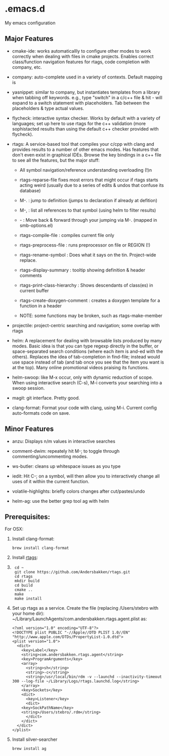 # .emacs.d
My emacs configuration

## Major Features

* cmake-ide: works automaticallly to configure other modes to work correctly when dealing with files in cmake projects.  Enables correct class/function navigation features for rtags, code completion with company, etc.

* company: auto-complete used in a variety of contexts.  Default mapping is <tab>

* yasnippet: similar to company, but instantiates templates from a library when tabbing off keywords.  e.g., type "switch" in a c/c++ file & hit <tab> - will expand to a switch statement with placeholders.  Tab between the placeholders & type actual values.

* flycheck: interactive syntax checker.  Works by default with a variety of languages; set up here to use rtags for the c++ validation (more sophistacted results than using the default c++ checker provided with flycheck).

* rtags: A service-based tool that compiles your c/cpp with clang and provides results to a number of other emacs modes.  Has features that don't even exist in graphical IDEs.  Browse the key bindings in a c++ file to see all the features, but the major stuff:

  * All symbol navigation/reference understanding overloading (!)n
  * rtags-reparse-file fixes most errors that might occur if rtags starts acting weird (usually due to a series of edits & undos that confuse its database)
  * M-. : jump to definition (jumps to declaration if already at defition)
  * M-, : list all references to that symbol (using helm to filter results)
  * <Apple>-<arrow> : Move back & forward through your jumping via M-. (mapped in smb-options.el)
  * rtags-compile-file : compiles current file only
  * rtags-preprocess-file : runs preprocessor on file or REGION (!)
  * rtags-rename-symbol : Does what it says on the tin.  Project-wide replace.
  * rtags-display-summary : tooltip showing definition & header comments
  * rtags-print-class-hierarchy : Shows descendants of class(es) in current buffer
  * rtags-create-doxygen-comment : creates a doxygen template for a function in a header

  * NOTE: some functions may be broken, such as rtags-make-member

* projectile: project-centric searching and navigation; some overlap with rtags

* helm: A replacement for dealing with browsable lists produced by many modes.  Basic idea is that you can type regexp directly in the buffer, or space-separated search conditions (where each item is and-ed with the others).  Replaces the idea of tab-completion in find-file; instead would use space instead of tab (and tab once you see that the item you want is at the top).  Many online promotional videos praising its functions.

* helm-swoop: like M-x occur, only with dynamic reduction of scope.  When using interactive search (C-s), M-i converts your searching into a swoop session.

* magit: git interface.  Pretty good.

* clang-format: Format your code with clang, using M-i.  Current config auto-formats code on save.

## Minor Features

* anzu: Displays n/m values in interactive searches

* comment-dwim: repeately hit M-; to toggle through commenting/uncommenting modes.

* ws-butler: cleans up whitespace issues as you type

* iedit: Hit C-; on a symbol, will then allow you to interactively change all uses of it within the current function.

* volatile-highlights: briefly colors changes after cut/pastes/undo

* helm-ag: use the better grep tool ag with helm

## Prerequisites:

For OSX:

1.  Install clang-format:

    `brew install clang-format`

2.  Install [rtags](https://github.com/Andersbakken/rtags):
3.  
        cd ~
        git clone https://github.com/Andersbakken/rtags.git
        cd rtags
        mkdir build
        cd build
        cmake ..
        make
        make install

3.  Set up rtags as a service.  Create the file (replacing /Users/stebro with your home dir):  ~/Library/LaunchAgents/com.andersbakken.rtags.agent.plist as:

        <?xml version="1.0" encoding="UTF-8"?>
        <!DOCTYPE plist PUBLIC "-//Apple//DTD PLIST 1.0//EN" "http://www.apple.com/DTDs/PropertyList-1.0.dtd">
        <plist version="1.0">
          <dict>
            <key>Label</key>
            <string>com.andersbakken.rtags.agent</string>
            <key>ProgramArguments</key>
            <array>
              <string>sh</string>
              <string>-c</string>
              <string>/usr/local/bin/rdm -v --launchd --inactivity-timeout 300 --log-file ~/Library/Logs/rtags.launchd.log</string>
            </array>
            <key>Sockets</key>
            <dict>
              <key>Listener</key>
              <dict>
            <key>SockPathName</key>
            <string>/Users/stebro/.rdm</string>
              </dict>
            </dict>
          </dict>
        </plist>

4.  Install silver-searcher

    `brew install ag`
